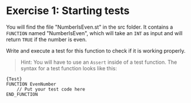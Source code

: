 # Exercise 1: Starting tests

You will find the file "NumberIsEven.st" in the src folder. It contains a `FUNCTION` named "NumberIsEven", which will take an `INT` as input and will return `TRUE` if the number is even.

Write and execute a test for this function to check if it is working properly.

>Hint: You will have to use an `Assert` inside of a test function. The syntax for a test function looks like this:
```
{Test}
FUNCTION EvenNumber
    // Put your test code here
END_FUNCTION
```